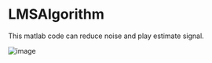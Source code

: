 # LMSAlgorithm
This matlab code can reduce noise and play estimate signal.

![image](https://user-images.githubusercontent.com/7072483/203233959-812a06b3-67a0-40aa-9f54-7f159f1d9734.png)
